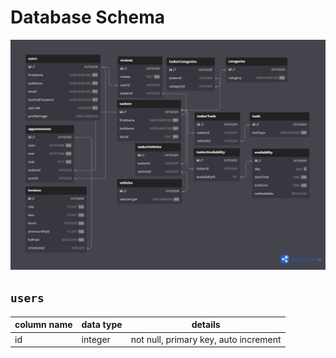 # **Database Schema**

![taskWombat Database](./images/schema/taskWombat.png)

## `users`

| column name | data type | details                               |
|-------------|-----------|---------------------------------------|
| id          | integer   | not null, primary key, auto increment |
